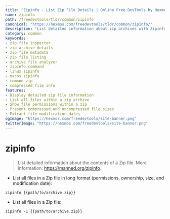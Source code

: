 ```yaml
---
title: "Zipinfo - List Zip File Details | Online Free DevTools by Hexmos"
name: zipinfo
path: /freedevtools/tldr/common/zipinfo
canonical: "https://hexmos.com/freedevtools/tldr/common/zipinfo/"
description: "List detailed information about zip archives with Zipinfo. Inspect contents, check permissions, and verify integrity. Free online tool, no registration required."
category: common
keywords:
- zip file inspector
- zip archive details
- zip file metadata
- zip file listing
- archive file analyzer
- zipinfo command
- linux zipinfo
- macos zipinfo
- common zip
- compressed file info
features:
- Display detailed zip file information
- List all files within a zip archive
- Show file permissions within a zip
- Present compressed and uncompressed file sizes
- Extract file modification dates
ogImage: "https://hexmos.com/freedevtools/site-banner.png"
twitterImage: "https://hexmos.com/freedevtools/site-banner.png"
---
```


# zipinfo

> List detailed information about the contents of a Zip file.
> More information: <https://manned.org/zipinfo>.

- List all files in a Zip file in long format (permissions, ownership, size, and modification date):

`zipinfo {{path/to/archive.zip}}`

- List all files in a Zip file:

`zipinfo -1 {{path/to/archive.zip}}`
